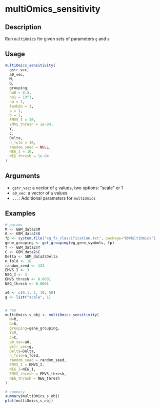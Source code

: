 # multiOmics_sensitivity

## Description

Run `multiOmics` for given sets of parameters `g` and `a`

## Usage

```r
multiOmics_sensitivity(
  gstr_vec,
  a0_vec,
  M,
  G,
  grouping,
  nu0 = 0.5,
  nu1 = 10^3,
  nu = 1,
  lambda = 1,
  a = 1,
  b = 1,
  EMVS_I = 10,
  EMVS_thresh = 1e-04,
  Y,
  C,
  Delta,
  n_fold = 10,
  random_seed = NULL,
  NEG_I = 10,
  NEG_thresh = 1e-04
)
```

## Arguments

* `gstr_vec`: a vector of `g` values, two options: "scale" or 1
* `a0_vec`: a vector of `a` values
* `...`: Additional parameters for `multiOmics`

## Examples

```r
# params
M <- GBM_data2$M
G <- GBM_data2$G
fp <- system.file("eg_fx_classification.txt", package="EMMultiOmics")
gene_grouping <- get_grouping(eg_gene_symbols, fp)
Y <- GBM_data2$Y
C <- GBM_data2$C
Delta <- GBM_data2$Delta
n_fold <- 10
random_seed <- 123
EMVS_I <- 3
NEG_I <- 3
EMVS_thresh <- 0.0001
NEG_thresh <- 0.0001

a0 <- c(0.1, 1, 10, 50)
g <- list("scale", 1)


# run
multiOmics_s_obj <- multiOmics_sensitivity(
  M=M,
  G=G,
  grouping=gene_grouping,
  Y=Y,
  C=C,
  a0_vec=a0,
  gstr_vec=g,
  Delta=Delta,
  n_fold=n_fold,
  random_seed = random_seed,
  EMVS_I = EMVS_I,
  NEG_I=NEG_I,
  EMVS_thresh = EMVS_thresh,
  NEG_thresh = NEG_thresh
)

# summary
summary(multiOmics_s_obj)
plot(multiOmics_s_obj)
```


